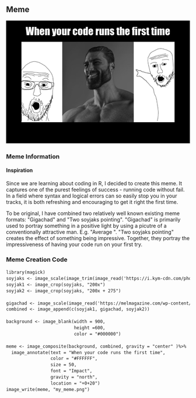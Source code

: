 ## Meme
![](my_meme.png)

### Meme Information
#### Inspiration
Since we are learning about coding in R, I decided to create this meme. It captures one of the purest feelings of success - running code without fail. In a field where syntax and logical errors can so easily stop you in your tracks, it is both refreshing and encouraging to get it right the first time.

To be original, I have combined two relatively well known existing meme formats: "Gigachad" and "Two soyjaks pointing". "Gigachad" is primarily used to portray something in a positive light by using a picutre of a conventionally attractive man. E.g. "Average ". "Two soyjaks pointing" creates the effect of something being impressive. Together, they portray the impressiveness of having your code run on your first try.

#### 


### Meme Creation Code
```markdown
library(magick)
soyjaks <- image_scale(image_trim(image_read('https://i.kym-cdn.com/photos/images/newsfeed/001/926/250/bd1.png')),"500x500")
soyjak1 <- image_crop(soyjaks, "200x")
soyjak2 <- image_crop(soyjaks, "200x + 275")

gigachad <- image_scale(image_read('https://melmagazine.com/wp-content/uploads/2021/01/66f-1.jpg'), "350x500")
combined <- image_append(c(soyjak1, gigachad, soyjak2))

background <- image_blank(width = 900,
                          height =600,
                          color = "#000000")

meme <- image_composite(background, combined, gravity = "center" )%>% 
  image_annotate(text = "When your code runs the first time",
                 color = "#FFFFFF",
                 size = 50,
                 font = "Impact",
                 gravity = "north",
                 location = "+0+20")
image_write(meme, "my_meme.png")
```

